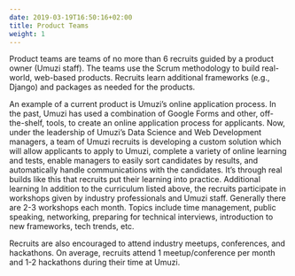 ```yaml
---
date: 2019-03-19T16:50:16+02:00
title: Product Teams
weight: 1
---
```


Product teams are teams of no more than 6 recruits guided by a product owner (Umuzi staff). The teams use the Scrum methodology to build real-world, web-based products. Recruits learn additional frameworks (e.g., Django) and packages as needed for the products.

An example of a current product is Umuzi’s online application process. In the past, Umuzi has used a combination of Google Forms and other, off-the-shelf, tools, to create an online application process for applicants. Now, under the leadership of Umuzi’s Data Science and Web Development managers, a team of Umuzi recruits is developing a custom solution which will allow applicants to apply to Umuzi, complete a variety of online learning and tests, enable managers to easily sort candidates by results, and automatically handle communications with the candidates. It’s through real builds like this that recruits put their learning into practice.
Additional learning
In addition to the curriculum listed above, the recruits participate in workshops given by industry professionals and Umuzi staff. Generally there are 2-3 workshops each month. Topics include time management, public speaking, networking, preparing for technical interviews, introduction to new frameworks, tech trends, etc.

Recruits are also encouraged to attend industry meetups, conferences, and hackathons. On average, recruits attend 1 meetup/conference per month and 1-2 hackathons during their time at Umuzi.

